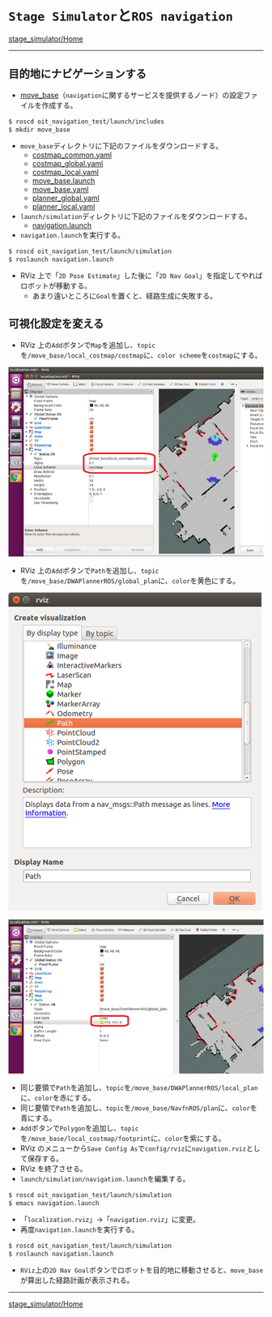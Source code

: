 # `Stage Simulator`と`ROS navigation`

[stage_simulator/Home](Home.md)

---

## 目的地にナビゲーションする

- [move_base](http://wiki.ros.org/move_base)（`navigation`に関するサービスを提供するノード）の設定ファイルを作成する。

```shell
$ roscd oit_navigation_test/launch/includes
$ mkdir move_base
```

- `move_base`ディレクトリに下記のファイルをダウンロードする。
  - [costmap_common.yaml](https://raw.githubusercontent.com/KMiyawaki/lectures/master/ros/stage_simulator/stage_simulator_advanced_04/costmap_common.yaml)
  - [costmap_global.yaml](https://raw.githubusercontent.com/KMiyawaki/lectures/master/ros/stage_simulator/stage_simulator_advanced_04/costmap_global.yaml)
  - [costmap_local.yaml](https://raw.githubusercontent.com/KMiyawaki/lectures/master/ros/stage_simulator/stage_simulator_advanced_04/costmap_local.yaml)
  - [move_base.launch](https://raw.githubusercontent.com/KMiyawaki/lectures/master/ros/stage_simulator/stage_simulator_advanced_04/move_base.launch)
  - [move_base.yaml](https://raw.githubusercontent.com/KMiyawaki/lectures/master/ros/stage_simulator/stage_simulator_advanced_04/move_base.yaml)
  - [planner_global.yaml](https://raw.githubusercontent.com/KMiyawaki/lectures/master/ros/stage_simulator/stage_simulator_advanced_04/planner_global.yaml)
  - [planner_local.yaml](https://raw.githubusercontent.com/KMiyawaki/lectures/master/ros/stage_simulator/stage_simulator_advanced_04/planner_local.yaml)
- `launch/simulation`ディレクトリに下記のファイルをダウンロードする。
  - [navigation.launch](https://raw.githubusercontent.com/KMiyawaki/lectures/master/ros/stage_simulator/stage_simulator_advanced_04/navigation.launch)
- `navigation.launch`を実行する。

```shell
$ roscd oit_navigation_test/launch/simulation
$ roslaunch navigation.launch
```

- RViz 上で「`2D Pose Estimate`」した後に「`2D Nav Goal`」を指定してやればロボットが移動する。
  - あまり遠いところに`Goal`を置くと、経路生成に失敗する。

## 可視化設定を変える

- RViz 上の`Add`ボタンで`Map`を追加し、`topic`を`/move_base/local_costmap/costmap`に、`color scheme`を`costmap`にする。

![2017-12-18_17-41-21.png](./stage_simulator_advanced_04/2017-12-18_17-41-21.png)

- RViz 上の`Add`ボタンで`Path`を追加し、`topic`を`/move_base/DWAPlannerROS/global_plan`に、`color`を黄色にする。

![2017-12-18_17-45-40.png](./stage_simulator_advanced_04/2017-12-18_17-45-40.png)

![2017-12-18_17-46-11.png](./stage_simulator_advanced_04/2017-12-18_17-46-11.png)

- 同じ要領で`Path`を追加し、`topic`を`/move_base/DWAPlannerROS/local_plan`に、`color`を赤にする。
- 同じ要領で`Path`を追加し、`topic`を`/move_base/NavfnROS/plan`に、`color`を青にする。
- `Add`ボタンで`Polygon`を追加し、`topic`を`/move_base/local_costmap/footprint`に、`color`を紫にする。
- RViz のメニューから`Save Config As`で`config/rviz`に`navigation.rviz`として保存する。
- RViz を終了させる。
- `launch/simulation/navigation.launch`を編集する。

```shell
$ roscd oit_navigation_test/launch/simulation
$ emacs navigation.launch
```

- 「`localization.rviz`」->「`navigation.rviz`」に変更。
- 再度`navigation.launch`を実行する。

```shell
$ roscd oit_navigation_test/launch/simulation
$ roslaunch navigation.launch
```

- `RViz`上の`2D Nav Goal`ボタンでロボットを目的地に移動させると、`move_base`が算出した経路計画が表示される。

---

[stage_simulator/Home](Home.md)
